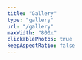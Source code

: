 ```yaml
---
title: "Gallery"
type: "gallery"
url: "/gallery"
maxWidth: "800x"
clickablePhotos: true
keepAspectRatio: false
---
```

